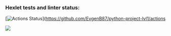 ### Hexlet tests and linter status:
[![Actions Status](https://github.com/EvgenB87/python-project-lvl1/workflows/hexlet-check/badge.svg)](https://github.com/EvgenB87/python-project-lvl1/actions


<a href="https://codeclimate.com/github/EvgenB87/python-project-lvl1/maintainability"><img src="https://api.codeclimate.com/v1/badges/a6d2eb6f81b50e01cfdf/maintainability" /></a>
